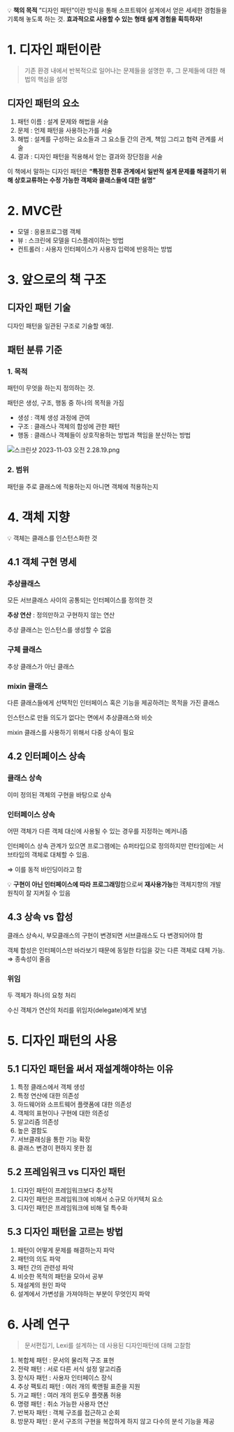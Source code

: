 💡 **책의 목적**
”디자인 패턴”이란 방식을 통해 소프트웨어 설계에서 얻은 세세한 경험들을 기록해 놓도록 하는 것.
**효과적으로 사용할 수 있는 형태 설계 경험을 획득하자!**

# 1. 디자인 패턴이란

> 기존 환경 내에서 반복적으로 일어나는 문제들을 설명한 후, 그 문제들에 대한 해법의 핵심을 설명

## 디자인 패턴의 요소

1. 패턴 이름 : 설계 문제와 해법을 서술
2. 문제 : 언제 패턴을 사용하는가를 서술
3. 해법 : 설계를 구성하는 요소들과 그 요소들 간의 관계, 책임 그리고 협력 관계를 서술
4. 결과 : 디자인 패턴을 적용해서 얻는 결과와 장단점을 서술

이 책에서 말하는 디자인 패턴은 **“특정한 전후 관계에서 일반적 설계 문제를 해결하기 위해 상호교류하는 수정 가능한 객체와 클래스들에 대한 설명”**

# 2. MVC란

- 모델 : 응용프로그램 객체
- 뷰 : 스크린에 모델을 디스플레이하는 방법
- 컨트롤러 : 사용자 인터페이스가 사용자 입력에 반응하는 방법

# 3. 앞으로의 책 구조

## 디자인 패턴 기술

디자인 패턴을 일관된 구조로 기술할 예정.

## 패턴 분류 기준

### 1. 목적

패턴이 무엇을 하는지 정의하는 것.

패턴은 생성, 구조, 행동 중 하나의 목적을 가짐

- 생성 : 객체 생성 과정에 관여
- 구조 : 클래스나 객체의 합성에 관한 패턴
- 행동 : 클래스나 객체들이 상호작용하는 방법과 책임을 분산하는 방법

![스크린샷 2023-11-03 오전 2.28.19.png](https://prod-files-secure.s3.us-west-2.amazonaws.com/af55a34b-9237-4a8d-9996-7f267aeaa8d5/0b8b2bc1-928d-4f2f-93dd-fbe9089ed0d0/%E1%84%89%E1%85%B3%E1%84%8F%E1%85%B3%E1%84%85%E1%85%B5%E1%86%AB%E1%84%89%E1%85%A3%E1%86%BA_2023-11-03_%E1%84%8B%E1%85%A9%E1%84%8C%E1%85%A5%E1%86%AB_2.28.19.png)

### 2. 범위

패턴을 주로 클래스에 적용하는지 아니면 객체에 적용하는지

# 4. 객체 지향

💡 객체는 클래스를 인스턴스화한 것

## 4.1 객체 구현 명세

### 추상클래스

모든 서브클래스 사이의 공통되는 인터페이스를 정의한 것

**추상 연산** : 정의만하고 구현하지 않는 연산

추상 클래스는 인스턴스를 생성할 수 없음

### 구체 클래스

추상 클래스가 아닌 클래스

### mixin 클래스

다른 클래스들에게 선택적인 인터페이스 혹은 기능을 제공하려는 목적을 가진 클래스

인스턴스로 만들 의도가 없다는 면에서 추상클래스와 비슷

mixin 클래스를 사용하기 위해서 다중 상속이 필요

## 4.2 인터페이스 상속

### 클래스 상속

이미 정의된 객체의 구현을 바탕으로 상속

### 인터페이스 상속

어떤 객체가 다른 객체 대신에 사용될 수 있는 경우를 지정하는 메커니즘

인터페이스 상속 관계가 있으면 프로그램에는 슈퍼타입으로 정의하지만 런타임에는 서브타입의 객체로 대체할 수 있음.

⇒ 이를 동적 바인딩이라고 함

💡 **구현이 아닌 인터페이스에 따라 프로그래밍**함으로써 **재사용가능**한 객체지향의 개발 원칙이 잘 지켜질 수 있음

## 4.3 상속 vs 합성

클래스 상속시, 부모클래스의 구현이 변경되면 서브클래스도 다 변경되어야 함

객체 합성은 인터페이스만 바라보기 때문에 동일한 타입을 갖는 다른 객체로 대체 가능. ⇒ 종속성이 줄음

### 위임

두 객체가 하나의 요청 처리

수신 객체가 연산의 처리를 위임자(delegate)에게 보냄

# 5. 디자인 패턴의 사용

## 5.1 디자인 패턴을 써서 재설계해야하는 이유

1. 특정 클래스에서 객체 생성
2. 특정 연산에 대한 의존성
3. 하드웨어와 소프트웨어 플랫폼에 대한 의존성
4. 객체의 표현이나 구현에 대한 의존성
5. 알고리즘 의존성
6. 높은 결함도
7. 서브클래싱을 통한 기능 확장
8. 클래스 변경이 편하지 못한 점

## 5.2 프레임워크 vs 디자인 패턴

1. 디자인 패턴이 프레임워크보다 추상적
2. 디자인 패턴은 프레임워크에 비해서 소규모 아키텍처 요소
3. 디자인 패턴은 프레임워크에 비해 덜 특수화

## 5.3 디자인 패턴을 고르는 방법

1. 패턴이 어떻게 문제를 해결하는지 파악
2. 패턴의 의도 파악
3. 패턴 간의 관련성 파악
4. 비슷한 목적의 패턴을 모아서 공부
5. 재설계의 원인 파악
6. 설계에서 가변성을 가져야하는 부분이 무엇인지 파악

# 6. 사례 연구

> 문서편집기, Lexi를 설계하는 데 사용된 디자인패턴에 대해 고찰함

1. 복합체 패턴 : 문서의 물리적 구조 표현
2. 전략 패턴 : 서로 다른 서식 설정 알고리즘
3. 장식자 패턴 : 사용자 인터페이스 장식
4. 추상 팩토리 패턴 : 여러 개의 룩앤필 표준을 지원
5. 가교 패턴 : 여러 개의 윈도우 플랫폼 허용
6. 명령 패턴 : 취소 가능한 사용자 연산
7. 반복자 패턴 : 객체 구조를 접근하고 순회
8. 방문자 패턴 : 문서 구조의 구현을 복잡하게 하지 않고 다수의 분석 기능을 제공
